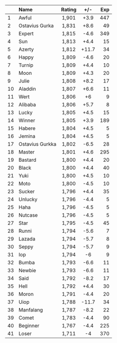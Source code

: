 | |Name|Rating|+/-|Exp|
|-|:---|:----:|:-:|--:|
|1|Awful|1,901|+3.9|447|
|2|Ostavius Gurka|1,831|+8.6|49|
|3|Expert|1,815|-4.6|349|
|4|Sun|1,813|+4.4|15|
|5|Azerty|1,812|+11.7|34|
|6|Happy|1,809|-4.6|20|
|7|Turnip|1,809|+4.4|10|
|8|Moon|1,809|+4.3|20|
|9|Julie|1,808|+8.2|17|
|10|Aladdin|1,807|+6.6|11|
|11|Wert|1,806|+6|9|
|12|Alibaba|1,806|+5.7|8|
|13|Lucky|1,805|+4.5|15|
|14|Winner|1,805|+3.9|189|
|15|Habere|1,804|+4.5|5|
|16|Jemina|1,804|+4.5|5|
|17|Ostavius Gurkka|1,802|-6.5|28|
|18|Master|1,801|+4.6|295|
|19|Bastard|1,800|+4.4|20|
|20|Black|1,800|+4.4|40|
|21|Yuki|1,800|+4.5|10|
|22|Moto|1,800|-4.5|10|
|23|Sucker|1,796|+4.4|35|
|24|Unlucky|1,796|-4.4|5|
|25|Haha|1,796|-4.5|5|
|26|Nutcase|1,796|-4.5|5|
|27|Star|1,795|-4.5|45|
|28|Runni|1,794|-5.6|7|
|29|Lazada|1,794|-5.7|8|
|30|Seppy|1,794|-5.7|9|
|31|Iop|1,794|-6|9|
|32|Bumba|1,793|-6.6|11|
|33|Newbie|1,793|-6.6|11|
|34|Said|1,792|-8.2|17|
|35|Hell|1,792|+4.4|30|
|36|Moron|1,791|-4.4|20|
|37|Uiop|1,788|-11.7|34|
|38|Manfalang|1,787|-8.2|22|
|39|Comet|1,783|-4.4|90|
|40|Beginner|1,767|-4.4|225|
|41|Loser|1,711|-4|370|

